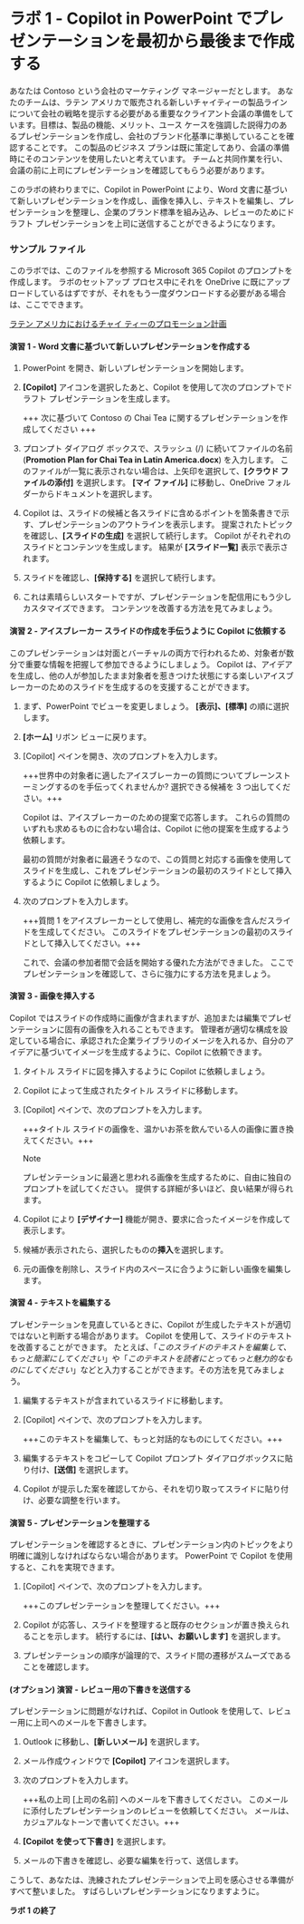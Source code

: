 # ラボ 1 - Copilot in PowerPoint でプレゼンテーションを最初から最後まで作成する

あなたは Contoso という会社のマーケティング マネージャーだとします。 あなたのチームは、ラテン アメリカで販売される新しいチャイティーの製品ラインについて会社の戦略を提示する必要がある重要なクライアント会議の準備をしています。目標は、製品の機能、メリット、ユース ケースを強調した説得力のあるプレゼンテーションを作成し、会社のブランド化基準に準拠していることを確認することです。 この製品のビジネス プランは既に策定してあり、会議の準備時にそのコンテンツを使用したいと考えています。 チームと共同作業を行い、会議の前に上司にプレゼンテーションを確認してもらう必要があります。

このラボの終わりまでに、Copilot in PowerPoint により、Word 文書に基づいて新しいプレゼンテーションを作成し、画像を挿入し、テキストを編集し、プレゼンテーションを整理し、企業のブランド標準を組み込み、レビューのためにドラフト プレゼンテーションを上司に送信することができるようになります。

### サンプル ファイル

このラボでは、このファイルを参照する Microsoft 365 Copilot のプロンプトを作成します。 ラボのセットアップ プロセス中にそれを OneDrive に既にアップロードしているはずですが、それをもう一度ダウンロードする必要がある場合は、ここでできます。

[ラテン アメリカにおけるチャイ ティーのプロモーション計画](https://go.microsoft.com/fwlink/?linkid=2269126)

#### 演習 1 - Word 文書に基づいて新しいプレゼンテーションを作成する

1. PowerPoint を開き、新しいプレゼンテーションを開始します。

1. **[Copilot]** アイコンを選択したあと、Copilot を使用して次のプロンプトでドラフト プレゼンテーションを生成します。

    +++ 次に基づいて Contoso の Chai Tea に関するプレゼンテーションを作成してください +++

1. プロンプト ダイアログ ボックスで、スラッシュ (/) に続いてファイルの名前 (**Promotion Plan for Chai Tea in Latin America.docx**) を入力します。 このファイルが一覧に表示されない場合は、上矢印を選択して、**[クラウド ファイルの添付]** を選択します。 **[マイ ファイル]** に移動し、OneDrive フォルダーからドキュメントを選択します。
   
1. Copilot は、スライドの候補と各スライドに含めるポイントを箇条書きで示す、プレゼンテーションのアウトラインを表示します。 提案されたトピックを確認し、**[スライドの生成]** を選択して続行します。 Copilot がそれぞれのスライドとコンテンツを生成します。 結果が **[スライド一覧]** 表示で表示されます。

1. スライドを確認し、**[保持する]** を選択して続行します。

1. これは素晴らしいスタートですが、プレゼンテーションを配信用にもう少しカスタマイズできます。 コンテンツを改善する方法を見てみましょう。

#### 演習 2 - アイスブレーカー スライドの作成を手伝うように Copilot に依頼する

このプレゼンテーションは対面とバーチャルの両方で行われるため、対象者が数分で重要な情報を把握して参加できるようにしましょう。 Copilot は、アイデアを生成し、他の人が参加したまま対象者を惹きつけた状態にする楽しいアイスブレーカーのためのスライドを生成するのを支援することができます。

1. まず、PowerPoint でビューを変更しましょう。 **[表示]、[標準]** の順に選択します。

1. **[ホーム]** リボン ビューに戻ります。

1. [Copilot] ペインを開き、次のプロンプトを入力します。

     +++世界中の対象者に適したアイスブレーカーの質問についてブレーンストーミングするのを手伝ってくれませんか? 選択できる候補を 3 つ出してください。+++

     Copilot は、アイスブレーカーのための提案で応答します。 これらの質問のいずれも求めるものに合わない場合は、Copilot に他の提案を生成するよう依頼します。

     最初の質問が対象者に最適そうなので、この質問と対応する画像を使用してスライドを生成し、これをプレゼンテーションの最初のスライドとして挿入するように Copilot に依頼しましょう。

1. 次のプロンプトを入力します。

    +++質問 1 をアイスブレーカーとして使用し、補完的な画像を含んだスライドを生成してください。 このスライドをプレゼンテーションの最初のスライドとして挿入してください。+++

    これで、会議の参加者間で会話を開始する優れた方法ができました。 ここでプレゼンテーションを確認して、さらに強力にする方法を見ましょう。

#### 演習 3 - 画像を挿入する

Copilot ではスライドの作成時に画像が含まれますが、追加または編集でプレゼンテーションに固有の画像を入れることもできます。 管理者が適切な構成を設定している場合に、承認された企業ライブラリのイメージを入れるか、自分のアイデアに基づいてイメージを生成するように、Copilot に依頼できます。

1. タイトル スライドに図を挿入するように Copilot に依頼しましょう。

1. Copilot によって生成されたタイトル スライドに移動します。

1. [Copilot] ペインで、次のプロンプトを入力します。

    +++タイトル スライドの画像を、温かいお茶を飲んでいる人の画像に置き換えてください。+++

    > [!NOTE]
    > プレゼンテーションに最適と思われる画像を生成するために、自由に独自のプロンプトを試してください。 提供する詳細が多いほど、良い結果が得られます。

1. Copilot により **[デザイナー]** 機能が開き、要求に合ったイメージを作成して表示します。

1. 候補が表示されたら、選択したものの**挿入**を選択します。

1. 元の画像を削除し、スライド内のスペースに合うように新しい画像を編集します。

#### 演習 4 - テキストを編集する

プレゼンテーションを見直しているときに、Copilot が生成したテキストが適切ではないと判断する場合があります。 Copilot を使用して、スライドのテキストを改善することができます。 たとえば、「*このスライドのテキストを編集して、もっと簡潔にしてください*」や「*このテキストを読者にとってもっと魅力的なものにしてください*」などと入力することができます。その方法を見てみましょう。

1. 編集するテキストが含まれているスライドに移動します。

1. [Copilot] ペインで、次のプロンプトを入力します。

    +++このテキストを編集して、もっと対話的なものにしてください。+++

1. 編集するテキストをコピーして Copilot プロンプト ダイアログボックスに貼り付け、**[送信]** を選択します。

1. Copilot が提示した案を確認してから、それを切り取ってスライドに貼り付け、必要な調整を行います。

#### 演習 5 - プレゼンテーションを整理する

プレゼンテーションを確認するときに、プレゼンテーション内のトピックをより明確に識別しなければならない場合があります。 PowerPoint で Copilot を使用すると、これを実現できます。

1. [Copilot] ペインで、次のプロンプトを入力します。

    +++このプレゼンテーションを整理してください。+++

1. Copilot が応答し、スライドを整理すると既存のセクションが置き換えられることを示します。 続行するには、**[はい、お願いします]** を選択します。

1. プレゼンテーションの順序が論理的で、スライド間の遷移がスムーズであることを確認します。

#### (オプション) 演習 - レビュー用の下書きを送信する

プレゼンテーションに問題がなければ、Copilot in Outlook を使用して、レビュー用に上司へのメールを下書きします。

1. Outlook に移動し、**[新しいメール]** を選択します。

1. メール作成ウィンドウで **[Copilot]** アイコンを選択します。

1. 次のプロンプトを入力します。

    +++私の上司 [上司の名前] へのメールを下書きしてください。 このメールに添付したプレゼンテーションのレビューを依頼してください。 メールは、カジュアルなトーンで書いてください。+++

1. **[Copilot を使って下書き]** を選択します。

1. メールの下書きを確認し、必要な編集を行って、送信します。

こうして、あなたは、洗練されたプレゼンテーションで上司を感心させる準備がすべて整いました。 すばらしいプレゼンテーションになりますように。

**ラボ 1 の終了**
